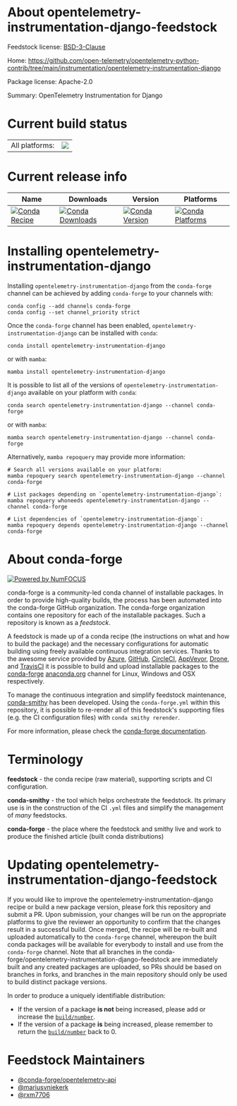 About opentelemetry-instrumentation-django-feedstock
====================================================

Feedstock license: [BSD-3-Clause](https://github.com/conda-forge/opentelemetry-instrumentation-django-feedstock/blob/main/LICENSE.txt)

Home: https://github.com/open-telemetry/opentelemetry-python-contrib/tree/main/instrumentation/opentelemetry-instrumentation-django

Package license: Apache-2.0

Summary: OpenTelemetry Instrumentation for Django

Current build status
====================


<table><tr><td>All platforms:</td>
    <td>
      <a href="https://dev.azure.com/conda-forge/feedstock-builds/_build/latest?definitionId=13877&branchName=main">
        <img src="https://dev.azure.com/conda-forge/feedstock-builds/_apis/build/status/opentelemetry-instrumentation-django-feedstock?branchName=main">
      </a>
    </td>
  </tr>
</table>

Current release info
====================

| Name | Downloads | Version | Platforms |
| --- | --- | --- | --- |
| [![Conda Recipe](https://img.shields.io/badge/recipe-opentelemetry--instrumentation--django-green.svg)](https://anaconda.org/conda-forge/opentelemetry-instrumentation-django) | [![Conda Downloads](https://img.shields.io/conda/dn/conda-forge/opentelemetry-instrumentation-django.svg)](https://anaconda.org/conda-forge/opentelemetry-instrumentation-django) | [![Conda Version](https://img.shields.io/conda/vn/conda-forge/opentelemetry-instrumentation-django.svg)](https://anaconda.org/conda-forge/opentelemetry-instrumentation-django) | [![Conda Platforms](https://img.shields.io/conda/pn/conda-forge/opentelemetry-instrumentation-django.svg)](https://anaconda.org/conda-forge/opentelemetry-instrumentation-django) |

Installing opentelemetry-instrumentation-django
===============================================

Installing `opentelemetry-instrumentation-django` from the `conda-forge` channel can be achieved by adding `conda-forge` to your channels with:

```
conda config --add channels conda-forge
conda config --set channel_priority strict
```

Once the `conda-forge` channel has been enabled, `opentelemetry-instrumentation-django` can be installed with `conda`:

```
conda install opentelemetry-instrumentation-django
```

or with `mamba`:

```
mamba install opentelemetry-instrumentation-django
```

It is possible to list all of the versions of `opentelemetry-instrumentation-django` available on your platform with `conda`:

```
conda search opentelemetry-instrumentation-django --channel conda-forge
```

or with `mamba`:

```
mamba search opentelemetry-instrumentation-django --channel conda-forge
```

Alternatively, `mamba repoquery` may provide more information:

```
# Search all versions available on your platform:
mamba repoquery search opentelemetry-instrumentation-django --channel conda-forge

# List packages depending on `opentelemetry-instrumentation-django`:
mamba repoquery whoneeds opentelemetry-instrumentation-django --channel conda-forge

# List dependencies of `opentelemetry-instrumentation-django`:
mamba repoquery depends opentelemetry-instrumentation-django --channel conda-forge
```


About conda-forge
=================

[![Powered by
NumFOCUS](https://img.shields.io/badge/powered%20by-NumFOCUS-orange.svg?style=flat&colorA=E1523D&colorB=007D8A)](https://numfocus.org)

conda-forge is a community-led conda channel of installable packages.
In order to provide high-quality builds, the process has been automated into the
conda-forge GitHub organization. The conda-forge organization contains one repository
for each of the installable packages. Such a repository is known as a *feedstock*.

A feedstock is made up of a conda recipe (the instructions on what and how to build
the package) and the necessary configurations for automatic building using freely
available continuous integration services. Thanks to the awesome service provided by
[Azure](https://azure.microsoft.com/en-us/services/devops/), [GitHub](https://github.com/),
[CircleCI](https://circleci.com/), [AppVeyor](https://www.appveyor.com/),
[Drone](https://cloud.drone.io/welcome), and [TravisCI](https://travis-ci.com/)
it is possible to build and upload installable packages to the
[conda-forge](https://anaconda.org/conda-forge) [anaconda.org](https://anaconda.org/)
channel for Linux, Windows and OSX respectively.

To manage the continuous integration and simplify feedstock maintenance,
[conda-smithy](https://github.com/conda-forge/conda-smithy) has been developed.
Using the ``conda-forge.yml`` within this repository, it is possible to re-render all of
this feedstock's supporting files (e.g. the CI configuration files) with ``conda smithy rerender``.

For more information, please check the [conda-forge documentation](https://conda-forge.org/docs/).

Terminology
===========

**feedstock** - the conda recipe (raw material), supporting scripts and CI configuration.

**conda-smithy** - the tool which helps orchestrate the feedstock.
                   Its primary use is in the construction of the CI ``.yml`` files
                   and simplify the management of *many* feedstocks.

**conda-forge** - the place where the feedstock and smithy live and work to
                  produce the finished article (built conda distributions)


Updating opentelemetry-instrumentation-django-feedstock
=======================================================

If you would like to improve the opentelemetry-instrumentation-django recipe or build a new
package version, please fork this repository and submit a PR. Upon submission,
your changes will be run on the appropriate platforms to give the reviewer an
opportunity to confirm that the changes result in a successful build. Once
merged, the recipe will be re-built and uploaded automatically to the
`conda-forge` channel, whereupon the built conda packages will be available for
everybody to install and use from the `conda-forge` channel.
Note that all branches in the conda-forge/opentelemetry-instrumentation-django-feedstock are
immediately built and any created packages are uploaded, so PRs should be based
on branches in forks, and branches in the main repository should only be used to
build distinct package versions.

In order to produce a uniquely identifiable distribution:
 * If the version of a package **is not** being increased, please add or increase
   the [``build/number``](https://docs.conda.io/projects/conda-build/en/latest/resources/define-metadata.html#build-number-and-string).
 * If the version of a package **is** being increased, please remember to return
   the [``build/number``](https://docs.conda.io/projects/conda-build/en/latest/resources/define-metadata.html#build-number-and-string)
   back to 0.

Feedstock Maintainers
=====================

* [@conda-forge/opentelemetry-api](https://github.com/orgs/conda-forge/teams/opentelemetry-api/)
* [@mariusvniekerk](https://github.com/mariusvniekerk/)
* [@rxm7706](https://github.com/rxm7706/)


